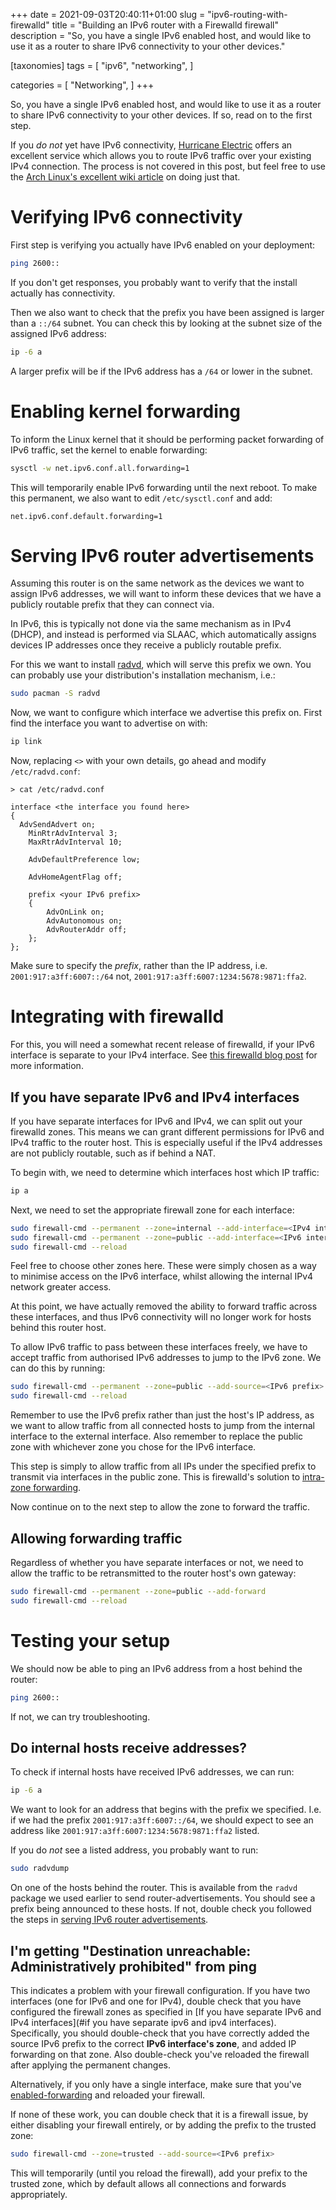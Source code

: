+++
date = 2021-09-03T20:40:11+01:00
slug = "ipv6-routing-with-firewalld"
title = "Building an IPv6 router with a Firewalld firewall"
description = "So, you have a single IPv6 enabled host, and would like to use it as a router to share IPv6 connectivity to your other devices."

[taxonomies]
tags = [
	"ipv6",
	"networking",
]

categories = [
  "Networking",
]
+++

So, you have a single IPv6 enabled host, and would like to use it as a router
to share IPv6 connectivity to your other devices. If so, read on to the first
step.

If you *do not* yet have IPv6 connectivity, [Hurricane
Electric](https://tunnelbroker.net/) offers an excellent service which allows
you to route IPv6 traffic over your existing IPv4 connection. The process is not
covered in this post, but feel free to use the [Arch Linux's excellent wiki
article](https://wiki.archlinux.org/title/IPv6_tunnel_broker_setup#Setting_up_Hurricane_Electric_tunnel)
on doing just that.

# Verifying IPv6 connectivity

First step is verifying you actually have IPv6 enabled on your deployment:

```sh
ping 2600::
```

If you don't get responses, you probably want to verify that the install
actually has connectivity.

Then we also want to check that the prefix you have been assigned is larger than
a `::/64` subnet. You can check this by looking at the subnet size of the
assigned IPv6 address:

```sh
ip -6 a
```

A larger prefix will be if the IPv6 address has a `/64` or lower in the subnet.

# Enabling kernel forwarding

To inform the Linux kernel that it should be performing packet forwarding of
IPv6 traffic, set the kernel to enable forwarding:

```sh
sysctl -w net.ipv6.conf.all.forwarding=1
```

This will temporarily enable IPv6 forwarding until the next reboot. To make this
permanent, we also want to edit `/etc/sysctl.conf` and add:

```
net.ipv6.conf.default.forwarding=1
```

# Serving IPv6 router advertisements

Assuming this router is on the same network as the devices we want to assign
IPv6 addresses, we will want to inform these devices that we have a publicly
routable prefix that they can connect via.

In IPv6, this is typically not done via the same mechanism as in IPv4 (DHCP),
and instead is performed via SLAAC, which automatically assigns devices IP
addresses once they receive a publicly routable prefix.

For this we want to install [radvd](https://radvd.litech.org/), which will
serve this prefix we own. You can probably use your distribution's installation
mechanism, i.e.:

```sh
sudo pacman -S radvd
```

Now, we want to configure which interface we advertise this prefix on. First
find the interface you want to advertise on with:

```sh
ip link
```

Now, replacing `<>` with your own details, go ahead and modify
`/etc/radvd.conf`:

```
> cat /etc/radvd.conf

interface <the interface you found here>
{
  AdvSendAdvert on;
	MinRtrAdvInterval 3;
	MaxRtrAdvInterval 10;

	AdvDefaultPreference low;

	AdvHomeAgentFlag off;

	prefix <your IPv6 prefix>
	{
		AdvOnLink on;
		AdvAutonomous on;
		AdvRouterAddr off;
	};
};
```

Make sure to specify the *prefix*, rather than the IP address, i.e.
`2001:917:a3ff:6007::/64` not, `2001:917:a3ff:6007:1234:5678:9871:ffa2`.

# Integrating with firewalld

For this, you will need a somewhat recent release of firewalld, if your IPv6
interface is separate to your IPv4 interface. See [this firewalld blog
post](https://firewalld.org/2020/04/intra-zone-forwarding) for more information.

## If you have separate IPv6 and IPv4 interfaces

If you have separate interfaces for IPv6 and IPv4, we can split out your
firewalld zones. This means we can grant different permissions for IPv6 and IPv4
traffic to the router host. This is especially useful if the IPv4 addresses are
not publicly routable, such as if behind a NAT.

To begin with, we need to determine which interfaces host which IP traffic:

```sh
ip a
```

Next, we need to set the appropriate firewall zone for each interface:

```sh
sudo firewall-cmd --permanent --zone=internal --add-interface=<IPv4 interface>
sudo firewall-cmd --permanent --zone=public --add-interface=<IPv6 interface>
sudo firewall-cmd --reload
```

Feel free to choose other zones here. These were simply chosen as a way to
minimise access on the IPv6 interface, whilst allowing the internal IPv4 network
greater access.

At this point, we have actually removed the ability to forward traffic across
these interfaces, and thus IPv6 connectivity will no longer work for hosts
behind this router host.

To allow IPv6 traffic to pass between these interfaces freely, we have to accept
traffic from authorised IPv6 addresses to jump to the IPv6 zone. We can do this
by running:

```sh
sudo firewall-cmd --permanent --zone=public --add-source=<IPv6 prefix>
sudo firewall-cmd --reload
```

Remember to use the IPv6 prefix rather than just the host's IP address, as we
want to allow traffic from all connected hosts to jump from the internal
interface to the external interface. Also remember to replace the public zone
with whichever zone you chose for the IPv6 interface.

This step is simply to allow traffic from all IPs under the specified prefix to
transmit via interfaces in the public zone. This is firewalld's solution to
[intra-zone forwarding](https://firewalld.org/2020/04/intra-zone-forwarding).

Now continue on to the next step to allow the zone to forward the traffic.

## Allowing forwarding traffic

Regardless of whether you have separate interfaces or not, we need to allow the
traffic to be retransmitted to the router host's own gateway:

```sh
sudo firewall-cmd --permanent --zone=public --add-forward
sudo firewall-cmd --reload
```

# Testing your setup

We should now be able to ping an IPv6 address from a host behind the router:

```sh
ping 2600::
```

If not, we can try troubleshooting.

## Do internal hosts receive addresses?

To check if internal hosts have received IPv6 addresses, we can run:

```sh
ip -6 a
```

We want to look for an address that begins with the prefix we specified. I.e. if
we had the prefix `2001:917:a3ff:6007::/64`, we should expect to see an address
like `2001:917:a3ff:6007:1234:5678:9871:ffa2` listed.

If you do *not* see a listed address, you probably want to run:

```sh
sudo radvdump
```

On one of the hosts behind the router. This is available from the `radvd`
package we used earlier to send router-advertisements. You should see a prefix
being announced to these hosts. If not, double check you followed the steps in
[serving IPv6 router advertisements](#serving-ipv6-router-advertisements).


## I'm getting "Destination unreachable: Administratively prohibited" from ping

This indicates a problem with your firewall configuration. If you have two
interfaces (one for IPv6 and one for IPv4), double check that you have
configured the firewall zones as specified in [If you have separate IPv6 and
IPv4 interfaces](#if you have separate ipv6 and ipv4 interfaces). Specifically,
you should double-check that you have correctly added the source IPv6 prefix to
the correct **IPv6 interface's zone**, and added IP forwarding on that zone.
Also double-check you've reloaded the firewall after applying the permanent
changes.

Alternatively, if you only have a single interface, make sure that you've
[enabled-forwarding](#allowing-forwarding-traffic) and reloaded your firewall.

If none of these work, you can double check that it is a firewall issue, by
either disabling your firewall entirely, or by adding the prefix to the trusted
zone:

```sh
sudo firewall-cmd --zone=trusted --add-source=<IPv6 prefix>
```

This will temporarily (until you reload the firewall), add your prefix to the
trusted zone, which by default allows all connections and forwards
appropriately.
